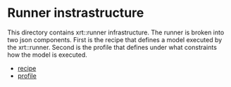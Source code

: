 <!-- SPDX-License-Identifier: Apache-2.0 -->
<!-- Copyright (C) 2024-2025 Advanced Micro Devices, Inc. All rights reserved. -->
# Runner instrastructure

This directory contains xrt::runner infrastructure. The runner is
broken into two json components.  First is the recipe that defines a
model executed by the xrt::runner.  Second is the profile that defines
under what constraints how the model is executed.

- [recipe](recipe.md)
- [profile](profile.md)

